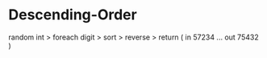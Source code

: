 # Descending-Order
random int > foreach digit > sort > reverse > return ( in 57234 ... out 75432 ) 
